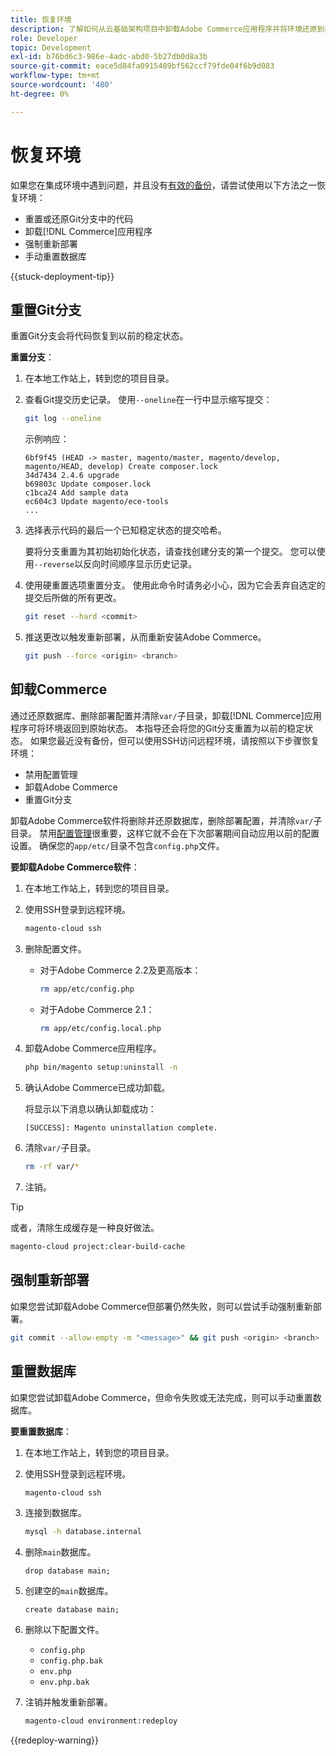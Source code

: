 ```yaml
---
title: 恢复环境
description: 了解如何从云基础架构项目中卸载Adobe Commerce应用程序并将环境还原到稳定状态。
role: Developer
topic: Development
exl-id: b76bd6c3-986e-4adc-abd0-5b27db0d8a3b
source-git-commit: eace5d84fa0915489bf562ccf79fde04f6b9d083
workflow-type: tm+mt
source-wordcount: '480'
ht-degree: 0%

---
```


# 恢复环境

如果您在集成环境中遇到问题，并且没有[有效的备份](../storage/snapshots.md)，请尝试使用以下方法之一恢复环境：

- 重置或还原Git分支中的代码
- 卸载[!DNL Commerce]应用程序
- 强制重新部署
- 手动重置数据库

{{stuck-deployment-tip}}

## 重置Git分支

重置Git分支会将代码恢复到以前的稳定状态。

**重置分支**：

1. 在本地工作站上，转到您的项目目录。

1. 查看Git提交历史记录。 使用`--oneline`在一行中显示缩写提交：

   ```bash
   git log --oneline
   ```

   示例响应：

   ```terminal
   6bf9f45 (HEAD -> master, magento/master, magento/develop, magento/HEAD, develop) Create composer.lock
   34d7434 2.4.6 upgrade
   b69803c Update composer.lock
   c1bca24 Add sample data
   ec604c3 Update magento/ece-tools
   ...
   ```

1. 选择表示代码的最后一个已知稳定状态的提交哈希。

   要将分支重置为其初始初始化状态，请查找创建分支的第一个提交。 您可以使用`--reverse`以反向时间顺序显示历史记录。

1. 使用硬重置选项重置分支。 使用此命令时请务必小心，因为它会丢弃自选定的提交后所做的所有更改。

   ```bash
   git reset --hard <commit>
   ```

1. 推送更改以触发重新部署，从而重新安装Adobe Commerce。

   ```bash
   git push --force <origin> <branch>
   ```

## 卸载Commerce

通过还原数据库、删除部署配置并清除`var/`子目录，卸载[!DNL Commerce]应用程序可将环境返回到原始状态。 本指导还会将您的Git分支重置为以前的稳定状态。 如果您最近没有备份，但可以使用SSH访问远程环境，请按照以下步骤恢复环境：

- 禁用配置管理
- 卸载Adobe Commerce
- 重置Git分支

卸载Adobe Commerce软件将删除并还原数据库，删除部署配置，并清除`var/`子目录。 禁用[配置管理](../store/store-settings.md)很重要，这样它就不会在下次部署期间自动应用以前的配置设置。 确保您的`app/etc/`目录不包含`config.php`文件。

**要卸载Adobe Commerce软件**：

1. 在本地工作站上，转到您的项目目录。

1. 使用SSH登录到远程环境。

   ```bash
   magento-cloud ssh
   ```

1. 删除配置文件。
   - 对于Adobe Commerce 2.2及更高版本：

     ```bash
     rm app/etc/config.php
     ```

   - 对于Adobe Commerce 2.1：

     ```bash
     rm app/etc/config.local.php
     ```

1. 卸载Adobe Commerce应用程序。

   ```bash
   php bin/magento setup:uninstall -n
   ```

1. 确认Adobe Commerce已成功卸载。

   将显示以下消息以确认卸载成功：

   ```terminal
   [SUCCESS]: Magento uninstallation complete.
   ```

1. 清除`var/`子目录。

   ```bash
   rm -rf var/*
   ```

1. 注销。

>[!TIP]
>
>或者，清除生成缓存是一种良好做法。
>
>```bash
>magento-cloud project:clear-build-cache
>```

## 强制重新部署

如果您尝试卸载Adobe Commerce但部署仍然失败，则可以尝试手动强制重新部署。

```bash
git commit --allow-empty -m "<message>" && git push <origin> <branch>
```

## 重置数据库

如果您尝试卸载Adobe Commerce，但命令失败或无法完成，则可以手动重置数据库。

**要重置数据库**：

1. 在本地工作站上，转到您的项目目录。

1. 使用SSH登录到远程环境。

   ```bash
   magento-cloud ssh
   ```

1. 连接到数据库。

   ```bash
   mysql -h database.internal
   ```

1. 删除`main`数据库。

   ```shell
   drop database main;
   ```

1. 创建空的`main`数据库。

   ```shell
   create database main;
   ```

1. 删除以下配置文件。

   - `config.php`
   - `config.php.bak`
   - `env.php`
   - `env.php.bak`

1. 注销并触发重新部署。

   ```bash
   magento-cloud environment:redeploy
   ```

{{redeploy-warning}}
